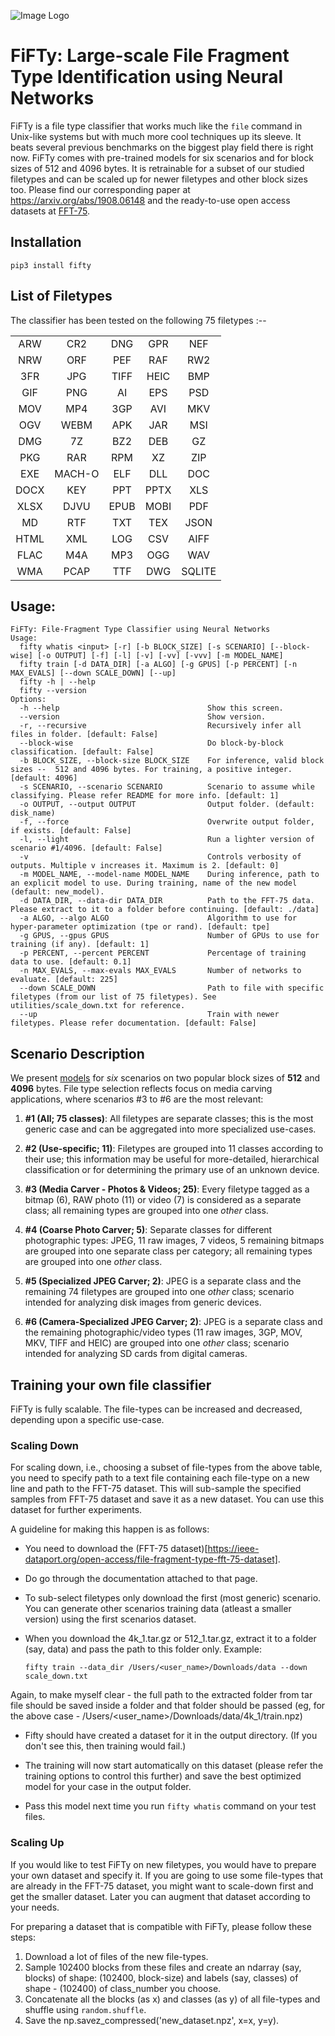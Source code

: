 ![Image Logo](https://github.com/mittalgovind/fifty/blob/master/fifty_logo.png)
# FiFTy: Large-scale File Fragment Type Identification using Neural Networks

FiFTy is a file type classifier that works much like the ``file`` command in Unix-like systems but with much more cool techniques up its sleeve. It beats several previous benchmarks on the biggest play field there is right now.  FiFTy comes with pre-trained models for six scenarios and for block sizes of 512 and 4096 bytes.  It is retrainable for a subset of our studied filetypes and can be scaled up for newer filetypes and other block sizes too. Please find our corresponding paper at https://arxiv.org/abs/1908.06148 and the ready-to-use open access datasets at [FFT-75](https://ieee-dataport.org/open-access/file-fragment-type-fft-75-dataset).

## Installation
```
pip3 install fifty
```

## List of Filetypes
The classifier has been tested on the following 75 filetypes :--

| | | | | | 
| :---: | :---: | :---: | :---: | :---: |
| ARW | CR2 | DNG | GPR | NEF |
| NRW | ORF | PEF | RAF | RW2 |
| 3FR | JPG | TIFF | HEIC | BMP |
| GIF | PNG | AI | EPS | PSD |
| MOV | MP4 | 3GP | AVI | MKV |
| OGV | WEBM | APK | JAR | MSI |
| DMG | 7Z | BZ2 | DEB | GZ |
| PKG | RAR | RPM | XZ | ZIP |
| EXE | MACH-O | ELF | DLL | DOC |
| DOCX | KEY | PPT | PPTX | XLS |
| XLSX | DJVU | EPUB | MOBI | PDF |
| MD | RTF | TXT | TEX | JSON |
| HTML | XML | LOG | CSV | AIFF |
| FLAC | M4A | MP3 | OGG | WAV |
| WMA | PCAP | TTF | DWG | SQLITE |

## Usage:

```
FiFTy: File-Fragment Type Classifier using Neural Networks
Usage:
  fifty whatis <input> [-r] [-b BLOCK_SIZE] [-s SCENARIO] [--block-wise] [-o OUTPUT] [-f] [-l] [-v] [-vv] [-vvv] [-m MODEL_NAME]
  fifty train [-d DATA_DIR] [-a ALGO] [-g GPUS] [-p PERCENT] [-n MAX_EVALS] [--down SCALE_DOWN] [--up]
  fifty -h | --help
  fifty --version
Options:
  -h --help                                 Show this screen.
  --version                                 Show version.
  -r, --recursive                           Recursively infer all files in folder. [default: False]
  --block-wise                              Do block-by-block classification. [default: False]
  -b BLOCK_SIZE, --block-size BLOCK_SIZE    For inference, valid block sizes --  512 and 4096 bytes. For training, a positive integer. [default: 4096]
  -s SCENARIO, --scenario SCENARIO          Scenario to assume while classifying. Please refer README for more info. [default: 1]
  -o OUTPUT, --output OUTPUT                Output folder. (default: disk_name)
  -f, --force                               Overwrite output folder, if exists. [default: False]
  -l, --light                               Run a lighter version of scenario #1/4096. [default: False]
  -v                                        Controls verbosity of outputs. Multiple v increases it. Maximum is 2. [default: 0]
  -m MODEL_NAME, --model-name MODEL_NAME    During inference, path to an explicit model to use. During training, name of the new model (default: new_model).
  -d DATA_DIR, --data-dir DATA_DIR          Path to the FFT-75 data. Please extract to it to a folder before continuing. [default: ./data]
  -a ALGO, --algo ALGO                      Algorithm to use for hyper-parameter optimization (tpe or rand). [default: tpe]
  -g GPUS, --gpus GPUS                      Number of GPUs to use for training (if any). [default: 1]
  -p PERCENT, --percent PERCENT             Percentage of training data to use. [default: 0.1]
  -n MAX_EVALS, --max-evals MAX_EVALS       Number of networks to evaluate. [default: 225]
  --down SCALE_DOWN                         Path to file with specific filetypes (from our list of 75 filetypes). See utilities/scale_down.txt for reference.
  --up                                      Train with newer filetypes. Please refer documentation. [default: False]

```

## Scenario Description
We present [models](https://github.com/mittalgovind/fifty/tree/master/fifty/utilities/models) for _six_ scenarios on two popular block sizes of __512__ and __4096__ bytes. File type selection reflects focus on media carving applications, where scenarios \#3 to \#6 are the most relevant:

1. **\#1 (All; 75 classes)**: All filetypes are separate classes; this is the most generic case and can be aggregated into more specialized use-cases.

2. **\#2 (Use-specific; 11)**: Filetypes are grouped into 11 classes according to their use; this information may be useful for more-detailed, hierarchical classification or for determining the primary use of an unknown device.

3. **\#3 (Media Carver - Photos \& Videos; 25)**: Every filetype tagged as a bitmap (6), RAW photo (11) or video (7) is considered as a separate class;  all remaining types are grouped into one _other_ class. 

4. **\#4 (Coarse Photo Carver; 5)**: Separate classes for different photographic types: JPEG, 11 raw images, 7 videos, 5 remaining bitmaps are grouped into one separate class per category; all remaining types are grouped into one _other_ class.  

5. **\#5 (Specialized JPEG Carver; 2)**: JPEG is a separate class and the remaining 74 filetypes are grouped into one _other_ class; scenario intended for analyzing disk images from generic devices.

1. **\#6 (Camera-Specialized JPEG Carver; 2)**: JPEG is a separate class and the remaining photographic/video types (11 raw images, 3GP, MOV, MKV, TIFF and HEIC) are grouped into one _other_ class; scenario intended for analyzing SD cards from digital cameras.

## Training your own file classifier

FiFTy is fully scalable. The file-types can be increased and decreased, depending upon a specific use-case. 

### Scaling Down

For scaling down, i.e., choosing a subset of file-types from the above table, you need to specify path to a text file containing each file-type on a new line and path to the FFT-75 dataset. This will sub-sample the specified samples from FFT-75 dataset and save it as a new dataset. You can use this dataset for further experiments. 

A guideline for making this happen is as follows:

- You need to download the (FFT-75 dataset)[https://ieee-dataport.org/open-access/file-fragment-type-fft-75-dataset].

- Do go through the documentation attached to that page.

- To sub-select filetypes only download the first (most generic) scenario. You can generate other scenarios training data (atleast a smaller version) using the first scenarios dataset.

- When you download the 4k_1.tar.gz or 512_1.tar.gz, extract it to a folder (say, data) and pass the path to this folder only. Example:

    `fifty train --data_dir /Users/<user_name>/Downloads/data --down scale_down.txt`

Again, to make myself clear - the full path to the extracted folder from tar file should be saved inside a folder and that folder should be passed (eg, for the above case - /Users/<user_name>/Downloads/data/4k_1/train.npz)

- Fifty should have created a dataset for it in the output directory. (If you don't see this, then training would fail.)

- The training will now start automatically on this dataset (please refer the training options to control this further) and save the best optimized model for your case in the output folder.

- Pass this model next time you run `fifty whatis` command on your test files.

### Scaling Up

If you would like to test FiFTy on new filetypes, you would have to prepare your own dataset and specify it. If you are going to use some file-types that are already in the FFT-75 dataset, you might want to scale-down first and get the smaller dataset. Later you can augment that dataset according to your needs. 

For preparing a dataset that is compatible with FiFTy, please follow these steps:

1.  Download a lot of files of the new file-types.
2.  Sample 102400 blocks from these files and create an ndarray (say, blocks) of shape: (102400, block-size) and labels (say, classes) of shape - (102400) of class_number you choose.
3.  Concatenate all the blocks (as x) and classes (as y) of all file-types and shuffle using `random.shuffle`. 
4.  Save the np.savez_compressed('new_dataset.npz', x=x, y=y).
